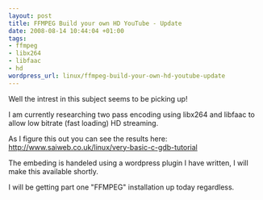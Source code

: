 ```yaml
--- 
layout: post
title: FFMPEG Build your own HD YouTube - Update
date: 2008-08-14 10:44:04 +01:00
tags: 
- ffmpeg
- libx264
- libfaac
- hd
wordpress_url: linux/ffmpeg-build-your-own-hd-youtube-update
---
```

Well the intrest in this subject seems to be picking up!

I am currently researching two pass encoding using libx264 and libfaac to allow low bitrate (fast loading) HD streaming.

As I figure this out you can see the results here: <a href="http://www.saiweb.co.uk/linux/very-basic-c-gdb-tutorial">http://www.saiweb.co.uk/linux/very-basic-c-gdb-tutorial
</a>

The embeding is handeled using a wordpress plugin I have written, I will make this available shortly.

I will be getting part one "FFMPEG" installation up today regardless.
